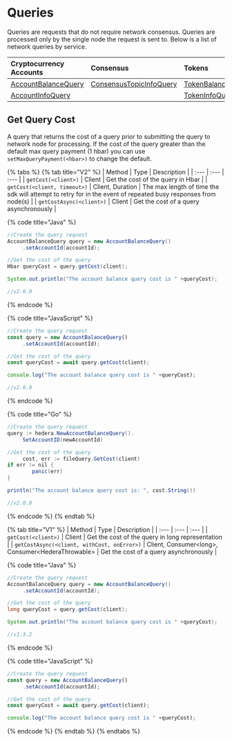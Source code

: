 # Queries

Queries are requests that do not require network consensus. Queries are processed only by the single node the request is sent to. Below is a list of network queries by service.

| Cryptocurrency Accounts | Consensus | Tokens | File Service | Smart Contracts |
| :--- | :--- | :--- | :--- | :--- |
| [AccountBalanceQuery](cryptocurrency/get-account-balance.md) | [ConsensusTopicInfoQuery](consensus/get-topic-info.md) | [TokenBalanceQuery](tokens/get-account-token-balance.md) | [FileContentsQuery](file-storage/get-file-contents.md) | [ContractCallQuery](smart-contracts/get-smart-contract-bytecode.md) |
| [AccountInfoQuery](cryptocurrency/get-account-info.md) |  | [TokenInfoQuery](tokens/get-token-info.md) | [FileInfoQuery](file-storage/get-file-info.md) | [ContractByteCodeQuery](../hedera-api/smart-contracts/smartcontractservice.md) |

## Get Query Cost

A query that returns the cost of a query prior to submitting the query to network node for processing. If the cost of the query greater than the default max query payment \(1 hbar\) you can use `setMaxQueryPayment(<hbar>)` to change the default. 

{% tabs %}
{% tab title="V2" %}
| Method | Type | Description |
| :--- | :--- | :--- |
| `getCost(<client>)` | Client | Get the cost of the query in Hbar |
| `getCost(<client, timeout>)` | Client, Duration | The max length of time the sdk will attempt to retry for in the event of repeated busy responses from node\(s\) |
| `getCostAsync(<client>)` | Client | Get the cost of a query asynchronously  |

{% code title="Java" %}
```java
//Create the query request
AccountBalanceQuery query = new AccountBalanceQuery()
     .setAccountId(accountId);

//Get the cost of the query
Hbar queryCost = query.getCost(client);

System.out.println("The account balance query cost is " +queryCost);

//v2.0.0
```
{% endcode %}

{% code title="JavaScript" %}
```javascript
//Create the query request
const query = new AccountBalanceQuery()
     .setAccountId(accountId);

//Get the cost of the query
const queryCost = await query.getCost(client);

console.log("The account balance query cost is " +queryCost);

//v2.0.0
```
{% endcode %}

{% code title="Go" %}
```java
//Create the query request
query :+ hedera.NewAccountBalanceQuery().
     SetAccountID(newAccountId)

//Get the cost of the query
     cost, err := fileQuery.GetCost(client)
if err != nil {
		panic(err)
}

println("The account balance query cost is: ", cost.String())

//v2.0.0
```
{% endcode %}
{% endtab %}

{% tab title="V1" %}
| Method | Type | Description |
| :--- | :--- | :--- |
| `getCost(<client>)` | Client | Get the cost of the query in long representation |
| `getCostAsync(<client, withCost, onError>)` | Client, Consumer&lt;long&gt;, Consumer&lt;HederaThrowable&gt; | Get the cost of a query asynchronously  |

{% code title="Java" %}
```java
//Create the query request
AccountBalanceQuery query = new AccountBalanceQuery()
     .setAccountId(accountId);

//Get the cost of the query
long queryCost = query.getCost(client);

System.out.println("The account balance query cost is " +queryCost);

//v1.3.2
```
{% endcode %}

{% code title="JavaScript" %}
```javascript
//Create the query request
const query = new AccountBalanceQuery()
     .setAccountId(accountId);

//Get the cost of the query
const queryCost = await query.getCost(client);

console.log("The account balance query cost is " +queryCost);
```
{% endcode %}
{% endtab %}
{% endtabs %}

## 

